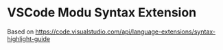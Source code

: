 # VSCode Modu Syntax Extension
Based on https://code.visualstudio.com/api/language-extensions/syntax-highlight-guide